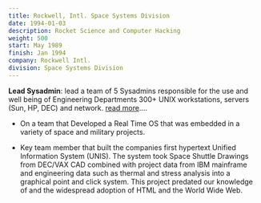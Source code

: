 ```yaml
---
title: Rockwell, Intl. Space Systems Division
date: 1994-01-03
description: Rocket Science and Computer Hacking
weight: 500
start: May 1989
finish: Jan 1994
company: Rockwell Intl.
division: Space Systems Division
---
```


__Lead Sysadmin__: lead a team of 5 Sysadmins responsible for the
use and well being of Engineering Departments 300+ UNIX
workstations, servers (Sun, HP, DEC) and network. 
[read more]({{.Permalink}}).... 
<!--more-->

* On a team that Developed a Real Time OS that was embedded in a
  variety of space and military projects.

* Key team member that built the companies first hypertext Unified
  Information System (UNIS).  The system took Space Shuttle Drawings
  from DEC/VAX CAD combined with project data from IBM mainframe and
  engineering data such as thermal and stress analysis into a
  graphical point and click system.  This project predated our
  knowledge of and the widespread adoption of HTML and the World Wide
  Web.

